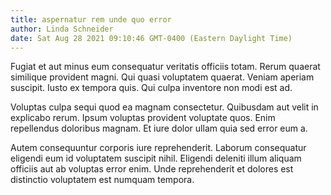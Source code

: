 ```yaml
---
title: aspernatur rem unde quo error
author: Linda Schneider
date: Sat Aug 28 2021 09:10:46 GMT-0400 (Eastern Daylight Time)
---
```

Fugiat et aut minus eum consequatur veritatis officiis totam. Rerum quaerat similique provident magni. Qui quasi voluptatem quaerat. Veniam aperiam suscipit. Iusto ex tempora quis. Qui culpa inventore non modi est ad.

 Voluptas culpa sequi quod ea magnam consectetur. Quibusdam aut velit in explicabo rerum. Ipsum voluptas provident voluptate quos. Enim repellendus doloribus magnam. Et iure dolor ullam quia sed error eum a.

 Autem consequuntur corporis iure reprehenderit. Laborum consequatur eligendi eum id voluptatem suscipit nihil. Eligendi deleniti illum aliquam officiis aut ab voluptas error enim. Unde reprehenderit et dolores est distinctio voluptatem est numquam tempora.